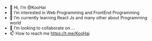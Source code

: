 - 👋 Hi, I’m @KooHai
- 👀 I’m interested in Web Programming and FrontEnd Programming
- 🌱 I’m currently learning React Js and many other about Programming world
- 💞️ I’m looking to collaborate on ...
- 📫 How to reach me https://t.me/KooHai

<!---
KooHai/KooHai is a ✨ special ✨ repository because its `README.md` (this file) appears on your GitHub profile.
You can click the Preview link to take a look at your changes.
--->
